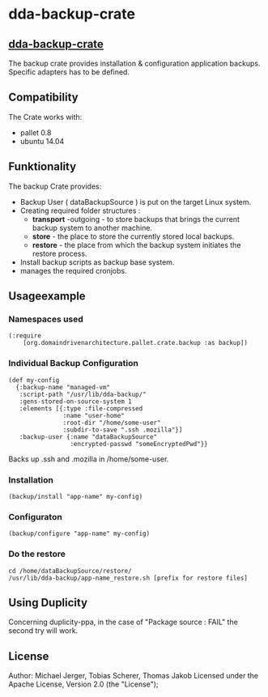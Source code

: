 # dda-backup-crate


## [dda-backup-crate](https://github.com/DomainDrivenArchitecture/dda-backup-crate)
The backup crate provides installation & configuration application backups. Specific adapters has to be defined.

## Compatibility
The Crate works with:
 * pallet 0.8
 * ubuntu 14.04

## Funktionality
The backup Crate provides:
* Backup User ( dataBackupSource ) is put on the target Linux system.
* Creating required folder structures :
  * **transport** -outgoing - to store backups that brings the current backup system to another machine.
  * **store** - the place to store the currently stored local backups.
  * **restore** - the place from which the backup system initiates the restore process.
* Install backup scripts as backup base system.
* manages the required cronjobs.

## Usageexample

### Namespaces used
```
(:require
	[org.domaindrivenarchitecture.pallet.crate.backup :as backup])
```

### Individual Backup Configuration
```  
(def my-config
  {:backup-name "managed-vm"
   :script-path "/usr/lib/dda-backup/"
   :gens-stored-on-source-system 1
   :elements [{:type :file-compressed
               :name "user-home"
               :root-dir "/home/some-user"
               :subdir-to-save ".ssh .mozilla"}]
   :backup-user {:name "dataBackupSource"
                 :encrypted-passwd "someEncryptedPwd"}}
```

Backs up .ssh and .mozilla in /home/some-user.

### Installation

```  
(backup/install "app-name" my-config)
```

### Configuraton

```  
(backup/configure "app-name" my-config)
```

### Do the restore
```
cd /home/dataBackupSource/restore/
/usr/lib/dda-backup/app-name_restore.sh [prefix for restore files]
```

## Using Duplicity
Concerning duplicity-ppa, in the case of "Package source : FAIL"
the second try will work.

## License

Author: Michael Jerger, Tobias Scherer, Thomas Jakob
Licensed under the Apache License, Version 2.0 (the "License");
